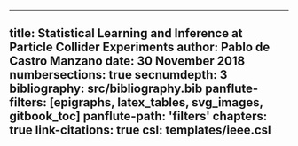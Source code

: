 
---
title: Statistical Learning and Inference at Particle Collider Experiments
author: Pablo de Castro Manzano
date: 30 November 2018
numbersections: true
secnumdepth: 3
bibliography: src/bibliography.bib
panflute-filters: [epigraphs, latex_tables, svg_images, gitbook_toc]
panflute-path: 'filters'
chapters: true
link-citations: true
csl: templates/ieee.csl
---
